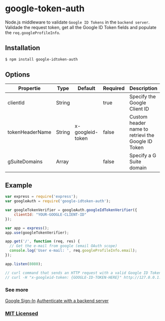 # google-token-auth

Node.js middleware to validate `Google ID Tokens` in the `backend server`.
Validade the request token, get all the Google ID Token fields and populate the `req.googleProfileInfo`.


## Installation

```sh
$ npm install google-idtoken-auth
```

## Options
| Propertie | Type | Default | Required | Description |
|---|---|---|---|---|
| clientId | String | | true | Specify the Google Client ID |
| tokenHeaderName | String | x-googleid-token | false | Custom header name to retrievi the Google ID Token |
| gSuiteDomains | Array | | false | Specify a G Suite domain |

## Example

```js
var express = require('express');
var googleAuth = require('google-idtoken-auth');

var googleTokenVerifier = googleAuth.googleIdTokenVerifier({
    clientId: "YOUR-GOOGLE-CLIENT-ID"
});

var app = express();
app.use(googleTokenVerifier);

app.get('/', function (req, res) {
  // Get the e-mail from google (email OAuth scope)
  console.log('User e-mail: ', req.googleProfileInfo.email);
});

app.listen(8080);

// curl command that sends an HTTP request with a valid Google ID Token
// curl -H "x-googleid-token: {GOOGLE-ID-TOKEN-HERE}" http://127.0.0.1:8080
```


### See more
[Google Sign-In](https://developers.google.com/identity/sign-in/web/sign-in)
[Authenticate with a backend server](https://developers.google.com/identity/sign-in/web/backend-auth)


### [MIT Licensed](LICENSE)